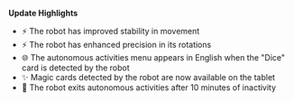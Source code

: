 **Update Highlights**

- ⚡️ The robot has improved stability in movement
- ⚡️ The robot has enhanced precision in its rotations
- 🌐 The autonomous activities menu appears in English when the "Dice" card is detected by the robot
- ✨ Magic cards detected by the robot are now available on the tablet
- 🐛 The robot exits autonomous activities after 10 minutes of inactivity

